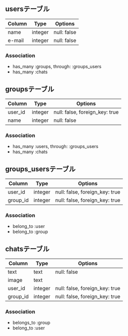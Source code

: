 ## usersテーブル

|Column|Type|Options|
|------|----|-------|
|name|integer|null: false|
|e-mail|integer|null: false|

### Association
- has_many :groups, through: :groups_users
- has_many :chats

## groupsテーブル

|Column|Type|Options|
|------|----|-------|
|user_id|integer|null: false, foreign_key: true|
|name|integer|null: false|

### Association
- has_many :users, through: 
:groups_users
- has_many :chats

## groups_usersテーブル

|Column|Type|Options|
|------|----|-------|
|user_id|integer|null: false, foreign_key: true|
|group_id|integer|null: false, foreign_key: true|

### Association
- belong_to :user
- belong_to :group

## chatsテーブル

|Column|Type|Options|
|------|----|-------|
|text|text|null: false|
|image|text|
|user_id|integer|null: false, foreign_key: true|
|group_id|integer|null: false, foreign_key: true|

### Association
- belongs_to :group
- belong_to :user
